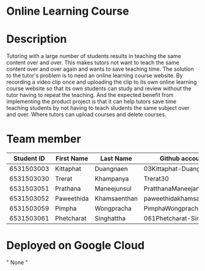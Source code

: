 Online Learning Course
=============

# Description

Tutoring with a large number of students results in teaching the same content over and over. This makes tutors not want to teach the same content over and over again and wants to save teaching time. The solution to the tutor's problem is to need an online learning course website. By recording a video clip once and uploading the clip to its own online learning course website so that its own students can study and review without the tutor having to repeat the teaching. And the expected benefit from implementing the product project is that it can help tutors save time teaching students by not having to teach students the same subject over and over. Where tutors can upload courses and delete courses.


# Team member

| Student ID   | First Name | Last Name     | Github account           |
|--------------|------------|---------------|--------------------------|
| 6531503003   | Kittaphat  | Duangnaen     | 03Kittaphat-Duangnaen    |
| 6531503030   | Trerat     | Khampanya     | Trerat30                 |
| 6531503051   | Prathana   | Maneejunsul   | PratthanaManeejansuk051  |
| 6531503052   | Paweethida | Khamsaenthan  | paweethidakhamsaenthan   |
| 6531503059   | Pimpha     | Wongpracha    | PimphaWongpracha059      |
| 6531503061   | Phetcharat | Singhattha    | 061Phetcharat-Singhattha |


# Deployed on Google Cloud
" None "